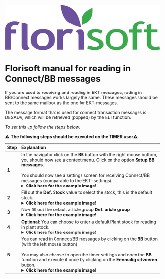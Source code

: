 <img src="../../fslogo.png" alt="Florisoft Corporate Logo">

# Florisoft manual for reading in Connect/BB messages

If you are used to receiving and reading in EKT messages, rading in BB/Connect messages works largely the same. These messages should be sent to the same mailbox as the one for EKT-messages.

The message format that is used for connect transaction messages is DESADV, which will be retrieved (popped) by the EDI function.

*To set this up follow the steps below:*

:warning: **The following steps should be executed on the TIMER user**:warning:

|Step|Explanation|
|:--|:--|
|**1**|In the navigator click on the **BB** button with the right mouse buttom, you should now see a context menu. Click on the option **Setup BB messages**.<br><br>You should now see a settings screen for receiving Connect/BB messages (comparable to the EKT-settings).<details><summary><b>Click here for the example image!</b></summary><img src="Media/EN/1.png"></details>|
|**2**|Fill out the **Def. Stock** value to select the stock, this is the default stock. <details><summary><b>Click here for the example image!</b></summary><img src="Media/EN/2.png"></details> |
|**3**|Now fill out the default article group **Def. aricle group**<details><summary><b>Click here for the example image!</b></summary><img src="Media/EN/3.png"></details>|
|**4**|**Optional**: You can choose to enter a default Plant stock for reading in plant stock. <details><summary><b>Click here for the example image!</b></summary><img src="Media/EN/4.png"></details>|
|**5**|You can read in Connect/BB messages by clicking on the **BB** button (with the left mouse button).<Br><br>You may also choose to open the timer settings and open the **BB** function and execute it once by clicking on the **Eenmalig uitvoeren** button.<details><summary><b>Click here for the example image!</b></summary><img src="Media/EN/5.png"></details>|